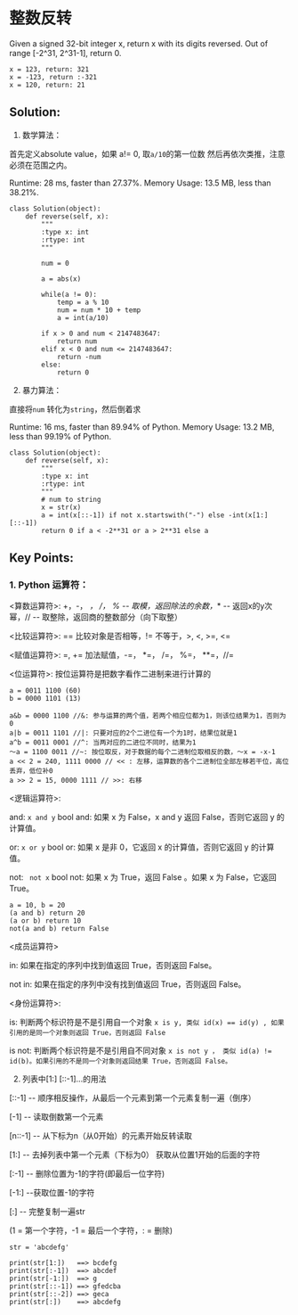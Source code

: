 # 整数反转

Given a signed 32-bit integer x, return x with its digits reversed. Out of range [-2^31, 2^31-1], return 0.

``` 
x = 123, return: 321
x = -123, return :-321
x = 120, return: 21
```

## Solution: 

1. 数学算法：

首先定义absolute value，如果 a!= 0, 取```a/10```的第一位数 然后再依次类推，注意必须在范围之内。

Runtime: 28 ms, faster than 27.37%.
Memory Usage: 13.5 MB, less than 38.21%.
```
class Solution(object):
    def reverse(self, x):
        """
        :type x: int
        :rtype: int
        """

        num = 0

        a = abs(x) 

        while(a != 0):
            temp = a % 10
            num = num * 10 + temp
            a = int(a/10)

        if x > 0 and num < 2147483647:
            return num
        elif x < 0 and num <= 2147483647:
            return -num
        else: 
            return 0
 ```
 
 2. 暴力算法：

直接将```num``` 转化为```string```，然后倒着求

Runtime: 16 ms, faster than 89.94% of Python.
Memory Usage: 13.2 MB, less than 99.19% of Python.

```
class Solution(object):
    def reverse(self, x):
        """
        :type x: int
        :rtype: int
        """
        # num to string 
        x = str(x)
        a = int(x[::-1]) if not x.startswith("-") else -int(x[1:][::-1])
        return 0 if a < -2**31 or a > 2**31 else a
 ```
 
 ## Key Points: 
 
 ### 1. Python 运算符：
 
 <算数运算符>: +，-， *， /， % -- 取模，返回除法的余数，** -- 返回x的y次幂，// -- 取整除，返回商的整数部分（向下取整）
 
 <比较运算符>: == 比较对象是否相等，!= 不等于，>, <, >=, <= 
 
 <赋值运算符>: =, += 加法赋值，-=， *=， /=， %=， **=，//=
 
 <位运算符>: 按位运算符是把数字看作二进制来进行计算的
 
 ```
 a = 0011 1100 (60)
 b = 0000 1101 (13)
 
 a&b = 0000 1100 //&: 参与运算的两个值，若两个相应位都为1，则该位结果为1，否则为0
 a|b = 0011 1101 //|: 只要对应的2个二进位有一个为1时，结果位就是1 
 a^b = 0011 0001 //^: 当两对应的二进位不同时，结果为1
 ～a = 1100 0011 //~: 按位取反，对于数据的每个二进制位取相反的数，～x = -x-1
 a << 2 = 240, 1111 0000 // << : 左移，运算数的各个二进制位全部左移若干位，高位丢弃，低位补0
 a >> 2 = 15, 0000 1111 // >>: 右移
 ```
 <逻辑运算符>: 
 
 and: ```x and y``` bool and: 如果 x 为 False，x and y 返回 False，否则它返回 y 的计算值。
 
 or: ```x or y``` bool or:  如果 x 是非 0，它返回 x 的计算值，否则它返回 y 的计算值。
 
 not: ``` not x``` bool not: 如果 x 为 True，返回 False 。如果 x 为 False，它返回 True。
 ```
 a = 10, b = 20 
 (a and b) return 20
 (a or b) return 10
 not(a and b) return False
 ```
 <成员运算符>
 
 in: 如果在指定的序列中找到值返回 True，否则返回 False。
 
 not in: 如果在指定的序列中没有找到值返回 True，否则返回 False。
 
 <身份运算符>:
 
 is: 判断两个标识符是不是引用自一个对象 ```x is y, 类似 id(x) == id(y) , 如果引用的是同一个对象则返回 True，否则返回 False```
 
 is not: 判断两个标识符是不是引用自不同对象
 ```x is not y ， 类似 id(a) != id(b)。如果引用的不是同一个对象则返回结果 True，否则返回 False。```
 
 
 2. 列表中[1:] [::-1]...的用法

[::-1] --  顺序相反操作，从最后一个元素到第一个元素复制一遍（倒序）

[-1] --  读取倒数第一个元素

[n::-1] -- 从下标为n（从0开始）的元素开始反转读取

[1:] -- 去掉列表中第一个元素（下标为0） 获取从位置1开始的后面的字符

[:-1] -- 删除位置为-1的字符(即最后一位字符)

[-1:] --获取位置-1的字符

[:] -- 完整复制一遍str

(1 = 第一个字符，-1 = 最后一个字符，: = 删除)

```
str = 'abcdefg'
 
print(str[1:])   ==> bcdefg
print(str[:-1])  ==> abcdef
print(str[-1:])  ==> g
print(str[::-1]) ==> gfedcba
print(str[::-2]) ==> geca
print(str[:])    ==> abcdefg
```
